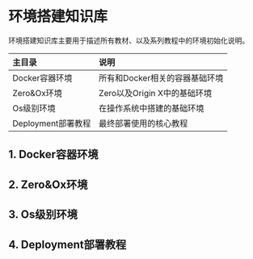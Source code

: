 # 环境搭建知识库

环境搭建知识库主要用于描述所有教材、以及系列教程中的环境初始化说明。

| 主目录 | 说明 |
| :--- | :--- |
| Docker容器环境 | 所有和Docker相关的容器基础环境 |
| Zero&Ox环境 | Zero以及Origin X中的基础环境 |
| Os级别环境 | 在操作系统中搭建的基础环境 |
| Deployment部署教程 | 最终部署使用的核心教程 |

## 1. Docker容器环境

## 2. Zero&Ox环境

## 3. Os级别环境

## 4. Deployment部署教程



